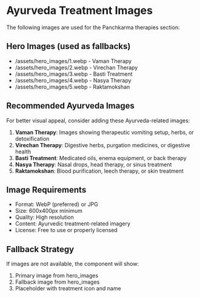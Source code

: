 
# Ayurveda Treatment Images

The following images are used for the Panchkarma therapies section:

## Hero Images (used as fallbacks)
- /assets/hero_images/1.webp - Vaman Therapy
- /assets/hero_images/2.webp - Virechan Therapy  
- /assets/hero_images/3.webp - Basti Treatment
- /assets/hero_images/4.webp - Nasya Therapy
- /assets/hero_images/5.webp - Raktamokshan

## Recommended Ayurveda Images
For better visual appeal, consider adding these Ayurveda-related images:

1. **Vaman Therapy**: Images showing therapeutic vomiting setup, herbs, or detoxification
2. **Virechan Therapy**: Digestive herbs, purgation medicines, or digestive health
3. **Basti Treatment**: Medicated oils, enema equipment, or back therapy
4. **Nasya Therapy**: Nasal drops, head therapy, or sinus treatment
5. **Raktamokshan**: Blood purification, leech therapy, or skin treatment

## Image Requirements
- Format: WebP (preferred) or JPG
- Size: 600x400px minimum
- Quality: High resolution
- Content: Ayurvedic treatment-related imagery
- License: Free to use or properly licensed

## Fallback Strategy
If images are not available, the component will show:
1. Primary image from hero_images
2. Fallback image from hero_images
3. Placeholder with treatment icon and name
